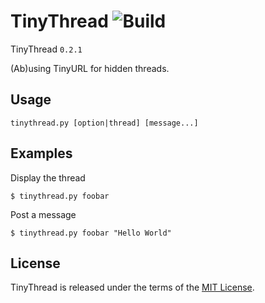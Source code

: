 # TinyThread ![Build](https://travis-ci.org/cuhsat/tinythread.svg)
TinyThread `0.2.1`

(Ab)using TinyURL for hidden threads.

## Usage
```
tinythread.py [option|thread] [message...]
```

## Examples
Display the thread
```
$ tinythread.py foobar
```

Post a message
```
$ tinythread.py foobar "Hello World"
```

## License
TinyThread is released under the terms of the [MIT License](LICENSE).
